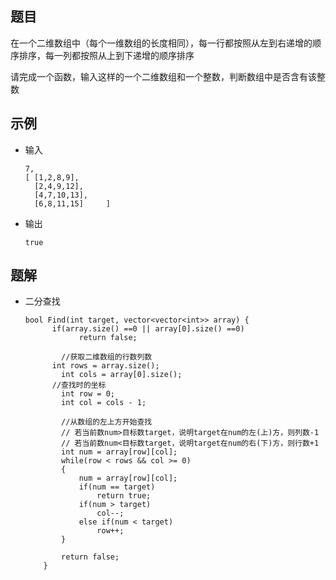 ## 题目

在一个二维数组中（每个一维数组的长度相同），每一行都按照从左到右递增的顺序排序，每一列都按照从上到下递增的顺序排序

请完成一个函数，输入这样的一个二维数组和一个整数，判断数组中是否含有该整数

## 示例

- 输入

  ```
  7,
  [	[1,2,8,9],
  	[2,4,9,12],
  	[4,7,10,13],
  	[6,8,11,15]		]
  ```

- 输出

  ```
  true
  ```

## 题解

- 二分查找

  ```
  bool Find(int target, vector<vector<int>> array) {
      	if(array.size() ==0 || array[0].size() ==0) 
              return false;
      
          //获取二维数组的行数列数
      	int rows = array.size();
          int cols = array[0].size();
      	//查找时的坐标
          int row = 0;
          int col = cols - 1;
  	
          //从数组的左上方开始查找
          // 若当前数num>目标数target，说明target在num的左(上)方，则列数-1
          // 若当前数num<目标数target，说明target在num的右(下)方，则行数+1
          int num = array[row][col];
          while(row < rows && col >= 0)
          {
              num = array[row][col];
              if(num == target)
                  return true;
              if(num > target)
                  col--;
              else if(num < target)
                  row++;
          }
          
          return false;
      }
  ```



